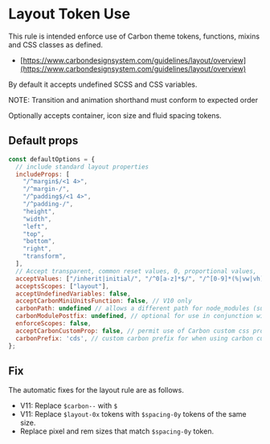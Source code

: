# Layout Token Use

This rule is intended enforce use of Carbon theme tokens, functions, mixins and
CSS classes as defined.

- [https://www.carbondesignsystem.com/guidelines/layout/overview](https://www.carbondesignsystem.com/guidelines/layout/overview)

By default it accepts undefined SCSS and CSS variables.

NOTE: Transition and animation shorthand must conform to expected order

Optionally accepts container, icon size and fluid spacing tokens.

## Default props

```js
const defaultOptions = {
  // include standard layout properties
  includeProps: [
    "/^margin$/<1 4>",
    "/^margin-/",
    "/^padding$/<1 4>",
    "/^padding-/",
    "height",
    "width",
    "left",
    "top",
    "bottom",
    "right",
    "transform",
  ],
  // Accept transparent, common reset values, 0, proportional values,
  acceptValues: ["/inherit|initial/", "/^0[a-z]*$/", "/^[0-9]*(%|vw|vh)$/"],
  acceptsScopes: ["layout"],
  acceptUndefinedVariables: false,
  acceptCarbonMiniUnitsFunction: false, // V10 only
  carbonPath: undefined // allows a different path for node_modules (supports monorepo with multiple Carbon versions) e.g. packages/proj1/node_modules/@carbon
  carbonModulePostfix: undefined, // optional for use in conjunction with `carbonPath` to where a Carbon module has been renamed e.g. `-10` with a carbonPath of `node_modules/@carbon` will use `node_modules/@carbon/layout-10`
  enforceScopes: false,
  acceptCarbonCustomProp: false, // permit use of Carbon custom css properties
  carbonPrefix: 'cds', // custom carbon prefix for when using carbon custom css properties
};
```

## Fix

The automatic fixes for the layout rule are as follows.

- V11: Replace `$carbon--` with `$`
- V11: Replace `$layout-0x` tokens with `$spacing-0y` tokens of the same size.
- Replace pixel and rem sizes that match `$spacing-0y` token.
